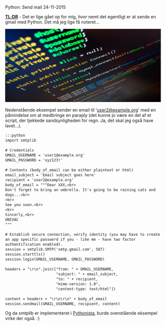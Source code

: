 Python: Send mail
24-11-2015


**[TL;DR](http://en.wikipedia.org/wiki/Wikipedia:Too_long;_didn't_read)** - Det er lige gået op for mig, *hvor* nemt det egentligt er at sende en gmail med Python. Det må jeg lige få noteret...

![Code...](/static/20141023_code.jpg "Code...")

Nedenstående eksempel sender en email til 'user2@example.org' med en påmindelse om at medbringe en paraply (det kunne jo være en del af et script, der tjekkede sandsynligheden for regn. Ja, det skal jeg også have lavet...).

	:::python
	import smtplib

	# Credentials
	GMAIL_USERNAME = 'user1@example.org'
	GMAIL_PASSWORD = 'xyz123!'

	# Contents (body_of_email can be either plaintext or html)
	email_subject = 'Email subject goes here'
	recipient = 'user2@example.org'
	body_of_email = """Dear XXX,<br>
	Don't forget to bring an umbrella. It's going to be raining cats and dogs...<br>
	<br>
	See you soon.<br>
	<br>
	Sincerly,<br>
	UNIVAC
	"""

	# Establish secure connection, verify identity (you may have to create an app specific password if you - like me - have two factor authentification enabled).
	session = smtplib.SMTP('smtp.gmail.com', 587)
	session.starttls()
	session.login(GMAIL_USERNAME, GMAIL_PASSWORD)

	headers = "\r\n".join(["from: " + GMAIL_USERNAME,
                	       "subject: " + email_subject,
            	           "to: " + recipient,
        	               "mime-version: 1.0",
    	                   "content-type: text/html"])

	content = headers + "\r\n\r\n" + body_of_email
	session.sendmail(GMAIL_USERNAME, recipient, content)

Og da smtplib er implementeret i [Pythonista](http://omz-software.com/pythonista/), burde ovenstående eksempel virke der også. :)

